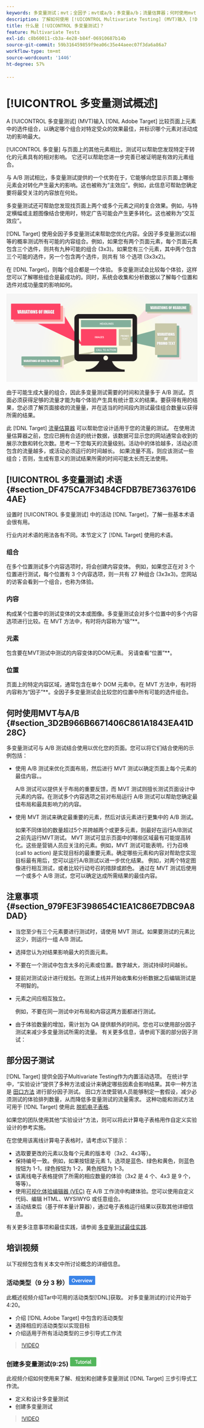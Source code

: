 ```yaml
---
keywords: 多变量测试；mvt；全因子；mvt或a/b；多变量a/b；流量估算器；何时使用mvt；mvt注意事项；多变量；部分因子；部分因子；全因子
description: 了解如何使用 [!UICONTROL Multivariate Testing] (MVT)输入 [!DNL Adobe Target] 比较页面上元素中的选件组合，以确定哪个组合效果最佳。
title: 什么是 [!UICONTROL 多变量测试]？
feature: Multivariate Tests
exl-id: c8b60011-cb3a-4e28-b84f-06910687b14b
source-git-commit: 59b316459859f9ea06c35e44aeec07f3da6a86a7
workflow-type: tm+mt
source-wordcount: '1446'
ht-degree: 57%

---
```


# [!UICONTROL 多变量测试概述]

A [!UICONTROL 多变量测试] (MVT)输入 [!DNL Adobe Target] 比较页面上元素中的选件组合，以确定哪个组合对特定受众的效果最佳，并标识哪个元素对活动成功的影响最大。

[!UICONTROL 多变量] 与页面上的其他元素相比，测试可以帮助您发现特定于转化的元素具有的相对影响。 它还可以帮助您进一步完善已被证明是有效的元素组合。

与 A/B 测试相比，多变量测试提供的一个优势在于，它能够向您显示页面上哪些元素会对转化产生最大的影响。这也被称为“主效应”。例如，此信息可帮助您确定要将最受关注的内容放在何处。

多变量测试还可帮助您发现找页面上两个或多个元素之间的复合效果。例如，与特定横幅或主题图像结合使用时，特定广告可能会产生更多转化。这也被称为“交互效应”。

[!DNL Target] 使用全因子多变量测试来帮助您优化内容。全因子多变量测试以相等的概率测试所有可能的内容组合。例如，如果您有两个页面元素，每个页面元素包含三个选件，则共有九种可能的组合 (3x3)。如果您有三个元素，其中两个包含三个可能的选件，另一个包含两个选件，则共有 18 个选项 (3x3x2)。

在 [!DNL Target]，则每个组合都是一个体验。 多变量测试会比较每个体验，这样您可以了解哪些组合是最成功的。同时，系统会收集和分析数据以了解每个位置和选件对成功量度的影响如何。

![多变量图像](assets/multivariate.png)

由于可能生成大量的组合，因此多变量测试需要的时间和流量多于 A/B 测试。页面必须获得足够的流量才能为每个体验产生具有统计意义的结果。要获得有用的结果，您必须了解页面接收的流量量，并在适当的时间段内测试最佳组合数量以获得所需的结果。

此 [!DNL Target] [流量估算器](/help/main/c-activities/c-multivariate-testing/t-create-multivariate-test/traffic-estimator.md#task_71AA6922AFD447EA8C5E610A78ABA714) 可以帮助您设计适用于您的流量的测试。 在使用流量估算器之前，您应已拥有合适的统计数据，该数据可显示您的网站通常会收到的展示次数和转化次数。思考一下您每天的流量级别。活动中的体验越多，活动必须包含的流量越多，或活动必须运行的时间越长。 如果流量不高，则应该测试一些组合；否则，生成有意义的测试结果所需的时间可能太长而无法使用。

## [!UICONTROL 多变量测试] 术语 {#section_DF475CA7F34B4CFDB7BE7363761D64AE}

设置时 [!UICONTROL 多变量测试] 中的活动 [!DNL Target]，了解一些基本术语会很有用。

行业内对术语的用法各有不同。本节定义了 [!DNL Target] 使用的术语。

### 组合

在多个位置测试多个内容选项时，将会创建内容变体。 例如，如果您正在对 3 个位置进行测试，每个位置有 3 个内容选项，则一共有 27 种组合 (3x3x3)。您网站的访客会看到一个组合，也称为体验。

### 内容

构成某个位置中的测试变体的文本或图像。多变量测试会对多个位置中的多个内容选项进行比较。在 MVT 方法中，有时将内容称为“级”**。

### 元素

包含要在MVT测试中测试的内容变体的DOM元素。 另请查看“位置”**。

### 位置

页面上的特定内容区域，通常包含在单个 DOM 元素中。在 MVT 方法中，有时将内容称为“因子”**。全因子多变量测试会比较您的位置中所有可能的选件组合。

## 何时使用MVT与A/B {#section_3D2B966B6671406C861A1843EA41D28C}

多变量测试可与 A/B 测试结合使用以优化您的页面。您可以将它们结合使用的示例包括：

* 使用 A/B 测试来优化页面布局，然后进行 MVT 测试以确定页面上每个元素的最佳内容。。

  A/B 测试可以提供关于布局的重要反馈，而 MVT 测试则擅长测试页面设计中元素的内容。在测试多个内容选项之前对布局运行 A/B 测试可以帮助您确定最佳布局和最具影响力的内容。

* 使用 MVT 测试来确定最重要的元素，然后对该元素进行更集中的 A/B 测试。

  如果不同体验的数量超过5个并跨越两个或更多元素，则最好在运行A/B测试之前先运行MVT测试。 MVT 测试可显示页面中的哪些区域最有可能提高转化。这些是营销人员应关注的元素。例如，MVT 测试可能表明，行为召唤 (call to action) 是实现目标的最重要元素。确定哪些元素和内容对帮助您实现目标最有用后，您可以运行A/B测试以进一步优化结果。 例如，对两个特定图像进行相互测试，或者比较行动号召的措辞或颜色。 通过在 MVT 测试后使用一个或多个 A/B 测试，您可以确定达成所需结果的最佳内容。

## 注意事项 {#section_979FE3F398654C1EA1C86E7DBC9A8DAD}

* 当您至少有三个元素要进行测试时，请使用 MVT 测试。如果要测试的元素比这少，则运行一组 A/B 测试。
* 选择您认为对结果影响最大的页面元素。
* 不要在一个测试中包含太多的元素或位置。数字越大，测试持续时间越长。
* 提前对测试设计进行规划。在测试上线并开始收集和分析数据之后编辑测试是不明智的。
* 元素之间应相互独立。

  例如，不要在同一测试中对布局和内容这两方面都进行测试。

* 由于体验数量的增加，需计划为 QA 提供额外的时间。您也可以使用部分因子测试来减少多变量测试所需的流量。 有关更多信息，请参阅下面的部分因子测试：

## 部分因子测试

[!DNL Target] 提供全因子Multivariate Testing作为内置活动选项。 在统计学中，“实验设计”提供了多种方法或设计来确定哪些因素会影响结果。其中一种方法是 [田口方法](https://en.wikipedia.org/wiki/Taguchi_methods) 进行部分因子测试。 田口方法使营销人员能够制定一套假设，减少必须测试的体验排列数量，从而降低多变量测试的流量需求。 这种功能和测试方法可用于 [!DNL Target] 使用此 [脱机电子表格](/help/main/assets/MVT-Taguchi-Partial-Factorial-Design-02102017.xlsx).

如果您的团队使用其他“实验设计”方法，则可以将此计算电子表格用作自定义实验设计的参考实施。

在您使用该离线计算电子表格时，请考虑以下提示：

* 选取要更改的元素以及每个元素的版本号（3x2、4x3等）。
* 保持编号一致。例如，如果按钮是元素 1，选项是蓝色、绿色和黄色，则蓝色按钮为 1-1，绿色按钮为 1-2，黄色按钮为 1-3。
* 该离线电子表格提供了所需的相应数量的体验（3x2 是 4 个、4x3 是 9 个，等等）。
* 使用[可视化体验编辑器 (VEC)](/help/main/c-experiences/experiences.md) 在 A/B 工作流中构建体验。您可以使用自定义代码、编辑 HTML、WYSIWYG 或任意组合。
* 活动结束后（基于样本量计算器），通过电子表格运行结果以获取其他详细信息。

有关更多注意事项和最佳实践，请参阅 [多变量测试最佳实践](/help/main/c-activities/c-multivariate-testing/best-practices.md#reference_53635817FFB741EF8C4E56CC70688EDD).

## 培训视频

以下视频包含有关本文中所讨论概念的详细信息。

### 活动类型（9 分 3 秒）![概述徽章](/help/main/assets/overview.png)

此概述视频介绍Tar中可用的活动类型[!DNL]获取。 对多变量测试的讨论开始于 4:20。

* 介绍 [!DNL Adobe Target] 中包含的活动类型
* 选择相应的活动类型以实现目标
* 介绍适用于所有活动类型的三步引导式工作流

>[!VIDEO](https://video.tv.adobe.com/v/17386)

### 创建多变量测试(9:25) ![教程徽章](/help/main/assets/tutorial.png)

此视频介绍如何使用来了解、规划和创建多变量测试 [!DNL Target] 三步引导式工作流。

* 定义和设计多变量测试
* 创建多变量测试

>[!VIDEO](https://video.tv.adobe.com/v/17395)
